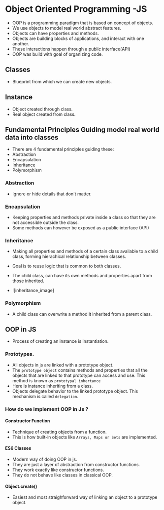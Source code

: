 # Object Oriented Programming -JS

- OOP is a programming paradigm that is based on concept of objects.
- We use objects to model real world abstract features.
- Objects can have properties and methods.
- Objects are building blocks of applications, and interact with one another.
- These interactions happen through a public interface(API)
- OOP was build with goal of organizing code.

## Classes

- Blueprint from which we can create new objects.

## Instance

- Object created through class.
- Real object created from class.

## Fundamental Principles Guiding model real world data into classes

- There are 4 fundamental principles guiding these:
- Abstraction
- Encapsulation
- Inheritance
- Polymorphism

### Abstraction

- Ignore or hide details that don't matter.

### Encapsulation

- Keeping properties and methods private inside a class so that they are not accessible outside the class.
- Some methods can however be exposed as a public interface (API)

### Inheritance

- Making all properties and methods of a certain class available to a child class, forming hierachical relationship between classes.

- Goal is to reuse logic that is common to both classes.
- The child class, can have its own methods and properties apart from those inherited.
- ![inheritance_image]

### Polymorphism

- A child class can overwrite a method it inherited from a parent class.

## OOP in JS

- Process of creating an instance is instantiation.

### Prototypes.

- All objects in js are linked with a prototype object.
- The `prototype object` contains methods and properties that all the objects that are linked to that prototype can access and use. This method is known as `prototypal inhertance`
- Here is instance inheriting from a class.
- Objects delegate behavior to the linked prototype object. This mechanism is called `delegation`.

### How do we implement OOP in Js ?

#### Constructor Function

- Technique of creating objects from a function.
- This is how built-in objects like `Arrays, Maps or Sets` are implemented.

#### ES6 Classes

- Modern way of doing OOP in js.
- They are just a layer of abstraction from constructor functions.
- They work exactly like constructor functions.
- They do not behave like classes in classical OOP.

#### Object.create()

- Easiest and most straighforward way of linking an object to a prototype object.

